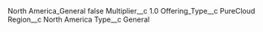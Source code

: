 <?xml version="1.0" encoding="UTF-8"?>
<CustomMetadata xmlns="http://soap.sforce.com/2006/04/metadata" xmlns:xsi="http://www.w3.org/2001/XMLSchema-instance" xmlns:xsd="http://www.w3.org/2001/XMLSchema">
    <label>North America_General</label>
    <protected>false</protected>
    <values>
        <field>Multiplier__c</field>
        <value xsi:type="xsd:double">1.0</value>
    </values>
    <values>
        <field>Offering_Type__c</field>
        <value xsi:type="xsd:string">PureCloud</value>
    </values>
    <values>
        <field>Region__c</field>
        <value xsi:type="xsd:string">North America</value>
    </values>
    <values>
        <field>Type__c</field>
        <value xsi:type="xsd:string">General</value>
    </values>
</CustomMetadata>
